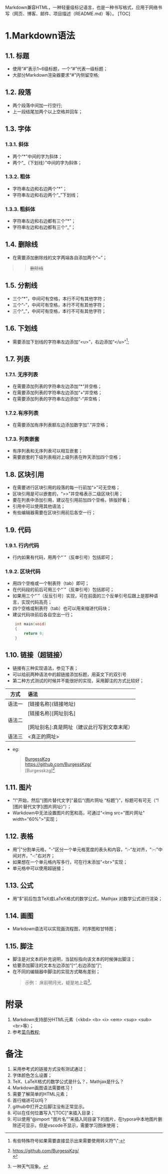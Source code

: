 Markdown兼容HTML，一种轻量级标记语言，也是一种书写格式，应用于网络书写（网页、博客、邮件、项目描述（README.md）等）。
[TOC]

# 1.Markdown语法

## 1.1. 标题
- 使用“#”表示1~6级标题，一个“#”代表一级标题；
- 大部分Markdown渲染器要求“#”内侧留空格;
## 1.2. 段落
- 两个段落中间加一行空行;  
- 上一段结尾加两个以上空格并回车；
## 1.3. 字体
### 1.3.1. 斜体
- 两个“*”中间的字为斜体；
- 两个“_（下划线）”中间的字为斜体；
### 1.3.2. 粗体
- 字符串左边和右边两个“*”；
- 字符串左边和右边两个“_”下划线；
### 1.3.3. 粗斜体
- 字符串左边和右边都有三个“*”；
- 字符串左边和右边都有三个“_”；
## 1.4. 删除线
- 在需要添加删除线的文字两端各自添加两个“~”；
>>~~删除线~~
## 1.5. 分割线
- 三个“*”，中间可有空格，本行不可有其他字符；
- 三个“-”，中间可有空格，本行不可有其他字符；
- 三个“_”，中间可有空格，本行不可有其他字符；
## 1.6. 下划线
- 需要添加下划线的字符串左边添加“\<u>”，右边添加“\</u>”[^1];
[^1]:有些特殊符号如果需要直接显示出来需要使用转义符"\\";
## 1.7. 列表
### 1.7.1. 无序列表
- 在需要添加列表的字符串左边添加“*“并空格；
- 在需要添加列表的字符串左边添加“+“并空格；
- 在需要添加列表的字符串左边添加“-“并空格；
### 1.7.2.有序列表
- 在需要添加有序列表额左边添加数字加”.“并空格；
### 1.7.3. 列表嵌套
- 有序列表和无序列表可以相互嵌套；
- 需要嵌套的下级列表相对上级列表在昨天添加四个空格；
## 1.8. 区块引用
- 在需要进行区块引用的段落的每一行前加“>”可无空格；
- 区块引用是可以嵌套的，“>>”并空格表示二级区块引用；
- 要在列表中添加引用，建议在引用前加四个空格，排版好看；
- 引用中可以使用其他语法；
- 有些编辑器需要在区块引用前后各空一行；
## 1.9. 代码
### 1.9.1. 行内代码
- 行内如果有代码，用两个“`”（反单引号）包括即可；
### 1.9.2. 区块代码
- 用四个空格或一个制表符（tab）即可；
- 在代码段的前后可用三个“`”（反单引号）包括即可；
- 如果用三个“`”（反反引号）实现，可在前面的三个反单引号后跟上是那种语言，实现代码高亮；
- 四个空格或制表符（tab）也可以用来缩进代码块；
- 建议代码块前后各自空出一行；
   ```C++
    int main(void)
    {
        return 0;        
    }
    ```
## 1.10. 链接（超链接）
- 链接有三种实现语法，参见下表；
- 可以给前两种语法中的超链接添加标题，用英文下的双引号
- 第二种方式测试的时候并不能很好的实现，采用脚注的方式比较好；

| 方式 | 语法 |
|----|:----|
|语法一|\[链接名称](链接地址)|
|语法二|\[链接名称][网址别名]<br><br>[网址别名]:真是网址（建议此行写到文章末尾）  
|语法三|\<真正的网址>|
- eg:  
    >[BurgessKzg](https://github.com/BurgessKzg/ "BurgessKzg的github网页") <br>
    ><https://github.com/BurgessKzg/> <br>
    >[Burgesskzg][^2]
    >[^2]:https://github.com/BurgessKzg/ <br>


## 1.11. 图片
- "!"开始，然后"[图片替代文字]"最后“(图片网址 “标题”)”，标题可有可无（“\!\[图片替代文字](图片网址)”）；
- Warkdown中无法设置图片的宽和高，可通过“\<img src="图片网址" width="60%">”实现；

## 1.12. 表格
- 用"|"分割单元格，"-"区分一个单元格宽度的表头和内容，“:-”左对齐，":-:"中间对齐，"-:"右对齐；
- 如果想在一个单元格内写多行，可在行末添加"\<br>"实现；
- 单元格中可以使用超链接；

## 1.13. 公式
- 用"$"前后包含TeX或LaTeX格式的数学公式，Mathjax 对数学公式进行渲染；

## 1.14. 画图
- Markdown语法可以实现画流程图，时序图和甘特图；

## 1.15. 脚注
- 脚注是对文本的补充说明，当鼠标指向该文本的时候弹出脚注；
- 给要添加脚注的文本左边添加“[^”,右边添加“]”;
- 在不同的编辑器中脚注的实现方式略有差别；
    >示例：
    >床前明月光，疑是地上霜[^3]。
    >[^3]:一种天气现象。   

# 附录
1. Markdown支持部分HTML元素（\<kbd> \<b> \<i> \<em> \<sup> \<sub> \<br>等）；
2. 参考[菜鸟教程](https://www.runoob.com/markdown/md-advance.html);

# 备注

1. 采用参考式的链接方式没有测试通过；
2. 字体颜色怎么设置；
3. TeX、LaTeX格式的数学公式是什么？，Mathjax是什么？
4. Markdown画图语法需要练习！
5. 需要了解简单的HTML元素；
6. 首行缩进可以吗？
7. github中打开之后脚注没有正常显示。
8. 可以在任何位置写入"[TOC]"来插入目录；
9. 可以使用“@import "图片名"”来插入同目录下的图片，在typora中本地图片删除还可显示，但是vscode不显示，需要学习图床使用；


